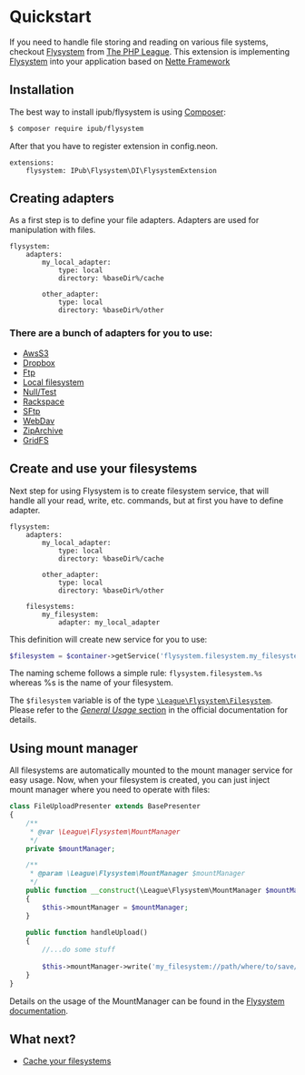 # Quickstart

If you need to handle file storing and reading on various file systems, checkout [Flysystem](http://flysystem.thephpleague.com/) from [The PHP League](http://thephpleague.com/).
This extension is implementing [Flysystem](http://flysystem.thephpleague.com/) into your application based on [Nette Framework](http://nette.org/)

## Installation

The best way to install ipub/flysystem is using [Composer](http://getcomposer.org/):

```sh
$ composer require ipub/flysystem
```

After that you have to register extension in config.neon.

```neon
extensions:
	flysystem: IPub\Flysystem\DI\FlysystemExtension
```

## Creating adapters

As a first step is to define your file adapters. Adapters are used for manipulation with files.

```neon
flysystem:
    adapters:
        my_local_adapter:
            type: local
            directory: %baseDir%/cache

        other_adapter:
            type: local
            directory: %baseDir%/other
```

### There are a bunch of adapters for you to use:

* [AwsS3](adapter_awss3.md)
* [Dropbox](adapter_dropbox.md)
* [Ftp](adapter_ftp.md)
* [Local filesystem](adapter_local.md)
* [Null/Test](adapter_null.md)
* [Rackspace](adapter_rackspace.md)
* [SFtp](adapter_sftp.md)
* [WebDav](adapter_webdav.md)   
* [ZipArchive](adapter_ziparchive.md)
* [GridFS](adapter_gridfs.md)

## Create and use your filesystems

Next step for using Flysystem is to create filesystem service, that will handle all your read, write, etc. commands, but at first you have to define adapter.

```neon
flysystem:
    adapters:
        my_local_adapter:
            type: local
            directory: %baseDir%/cache

        other_adapter:
            type: local
            directory: %baseDir%/other

    filesystems:
        my_filesystem:
            adapter: my_local_adapter
```

This definition will create new service for you to use:

```php
$filesystem = $container->getService('flysystem.filesystem.my_filesystem');
```

The naming scheme follows a simple rule: `flysystem.filesystem.%s` whereas %s is the name of your filesystem.

The `$filesystem` variable is of the type [`\League\Flysystem\Filesystem`](https://github.com/thephpleague/flysystem/blob/master/src/Filesystem.php).
Please refer to the [*General Usage* section](http://flysystem.thephpleague.com/api/#general-usage) in the official documentation for details.

## Using mount manager

All filesystems are automatically mounted to the mount manager service for easy usage. Now, when your filesystem is created, you can just inject mount manager where you need to operate with files:

```php
class FileUploadPresenter extends BasePresenter
{
    /**
     * @var \League\Flysystem\MountManager
     */
    private $mountManager;

    /**
     * @param \League\Flysystem\MountManager $mountManager
     */
    public function __construct(\League\Flysystem\MountManager $mountManager)
    {
        $this->mountManager = $mountManager;
    }
    
    public function handleUpload()
    {
        //...do some stuff
        
        $this->mountManager->write('my_filesystem://path/where/to/save/filename.ext', $fileContent);
    }
}
```

Details on the usage of the MountManager can be found in the [Flysystem documentation](http://flysystem.thephpleague.com/mount-manager/).

## What next?

* [Cache your filesystems](cache_filesystem.md)
